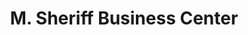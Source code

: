 ---
title: "M. Sheriff Business Center"
url: /zwedru/m-sheriff-business-center/
shop: convenience
---